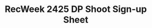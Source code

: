 ---
title: RecWeek 2425 DP Shoot Sign-up Sheet
redirect_to: https://docs.google.com/spreadsheets/d/1RnEJiyqosWRqhCxgXU54Mjjkh9X9H7q8buCFG1Vw1ag/edit?usp=sharing
redirect_from: 
  - /RW24-DPSignups
  - /rw24-dpsignups
---